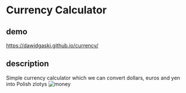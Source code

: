 # Currency Calculator
## demo
https://dawidgaski.github.io/currency/
## description 
Simple currency calculator which we can convert dollars, euros and yen into Polish zlotys
![money](https://media.istockphoto.com/id/157308559/pl/zdj%C4%99cie/stos-pieni%C4%99dzy-100-dolarowe.jpg?s=612x612&w=0&k=20&c=zJznCaSqeIhn9M_9HaTZH-Ad_FAyqziQbNqVK3z-px4=)
